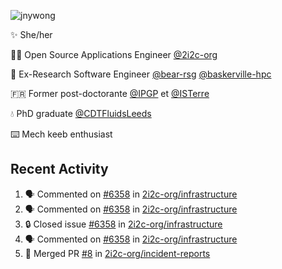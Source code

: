 ![jnywong](https://readme-typing-svg.demolab.com?font=Intel+One+Mono&size=36&duration=3000&pause=1000&color=97E70A&vCenter=true&width=170&lines=jnywong)

✨ She/her

👩‍💻 Open Source Applications Engineer [@2i2c-org](https://2i2c.org/)

🐻 Ex-Research Software Engineer [@bear-rsg](https://github.com/bear-rsg) [@baskerville-hpc](https://github.com/baskerville-hpc) 

🇫🇷 Former post-doctorante [@IPGP](https://github.com/IPGP) et [@ISTerre](https://www.isterre.fr/) 

💧 PhD graduate [@CDTFluidsLeeds](https://fluid-dynamics.leeds.ac.uk/) 

⌨️ Mech keeb enthusiast 

## Recent Activity 

<!--START_SECTION:activity-->
1. 🗣 Commented on [#6358](https://github.com/2i2c-org/infrastructure/issues/6358#issuecomment-3127921638) in [2i2c-org/infrastructure](https://github.com/2i2c-org/infrastructure)
2. 🗣 Commented on [#6358](https://github.com/2i2c-org/infrastructure/issues/6358#issuecomment-3127342822) in [2i2c-org/infrastructure](https://github.com/2i2c-org/infrastructure)
3. 🔒 Closed issue [#6358](https://github.com/2i2c-org/infrastructure/issues/6358) in [2i2c-org/infrastructure](https://github.com/2i2c-org/infrastructure)
4. 🗣 Commented on [#6358](https://github.com/2i2c-org/infrastructure/issues/6358#issuecomment-3127282206) in [2i2c-org/infrastructure](https://github.com/2i2c-org/infrastructure)
5. 🎉 Merged PR [#8](https://github.com/2i2c-org/incident-reports/pull/8) in [2i2c-org/incident-reports](https://github.com/2i2c-org/incident-reports)
<!--END_SECTION:activity-->
